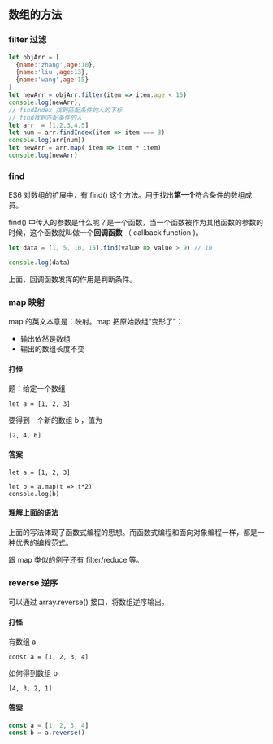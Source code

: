 ## 数组的方法

### filter 过滤
```js
let objArr = [
  {name:'zhang',age:10},
  {name:'liu',age:13},
  {name:'wang',age:15}
]
let newArr = objArr.filter(item => item.age < 15)
console.log(newArr);
// findIndex 找到匹配条件的人的下标
// find找到匹配条件的人
let arr  = [1,2,3,4,5]
let num = arr.findIndex(item => item === 3)
console.log(arr[num])
let newArr = arr.map( item => item * item)
console.log(newArr)
```
### find

ES6 对数组的扩展中，有 find() 这个方法。用于找出**第一个**符合条件的数组成员。

find() 中传入的参数是什么呢？是一个函数，当一个函数被作为其他函数的参数的时候，这个函数就叫做一个**回调函数** （ callback function )。


```js
let data = [1, 5, 10, 15].find(value => value > 9) // 10

console.log(data)
```

上面，回调函数发挥的作用是判断条件。

### map 映射
map 的英文本意是：映射。map 把原始数组“变形了”：

- 输出依然是数组
- 输出的数组长度不变

#### 打怪

题：给定一个数组

```
let a = [1, 2, 3]
```

要得到一个新的数组 b ，值为

```
[2, 4, 6]
```

#### 答案

```
let a = [1, 2, 3]

let b = a.map(t => t*2)
console.log(b)
```

#### 理解上面的语法

上面的写法体现了函数式编程的思想。而函数式编程和面向对象编程一样，都是一种优秀的编程范式。

跟 map 类似的例子还有 filter/reduce 等。

### reverse 逆序

可以通过 array.reverse() 接口，将数组逆序输出。


#### 打怪

有数组 a

```
const a = [1, 2, 3, 4]
```

如何得到数组 b

```
[4, 3, 2, 1]
```

#### 答案

```js
const a = [1, 2, 3, 4]
const b = a.reverse()
```
